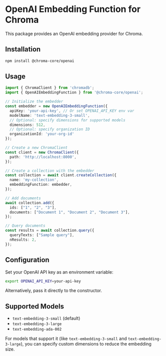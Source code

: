 # OpenAI Embedding Function for Chroma

This package provides an OpenAI embedding provider for Chroma.

## Installation

```bash
npm install @chroma-core/openai
```

## Usage

```typescript
import { ChromaClient } from 'chromadb';
import { OpenAIEmbeddingFunction } from '@chroma-core/openai';

// Initialize the embedder
const embedder = new OpenAIEmbeddingFunction({
  apiKey: 'your-api-key', // Or set OPENAI_API_KEY env var
  modelName: 'text-embedding-3-small',
  // Optional: specify dimensions for supported models
  dimensions: 512,
  // Optional: specify organization ID
  organizationId: 'your-org-id'
});

// Create a new ChromaClient
const client = new ChromaClient({
  path: 'http://localhost:8000',
});

// Create a collection with the embedder
const collection = await client.createCollection({
  name: 'my-collection',
  embeddingFunction: embedder,
});

// Add documents
await collection.add({
  ids: ["1", "2", "3"],
  documents: ["Document 1", "Document 2", "Document 3"],
});

// Query documents
const results = await collection.query({
  queryTexts: ["Sample query"],
  nResults: 2,
});
```

## Configuration

Set your OpenAI API key as an environment variable:

```bash
export OPENAI_API_KEY=your-api-key
```

Alternatively, pass it directly to the constructor.

## Supported Models

- `text-embedding-3-small` (default)
- `text-embedding-3-large`
- `text-embedding-ada-002`

For models that support it (like `text-embedding-3-small` and `text-embedding-3-large`), you can specify custom dimensions to reduce the embedding size.
